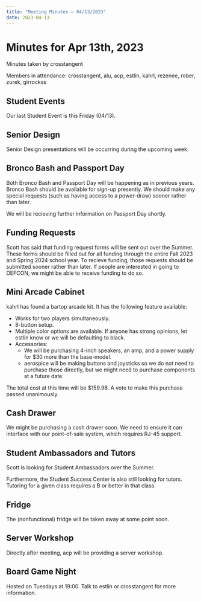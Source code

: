 ```yaml
---
title: "Meeting Minutes – 04/13/2023"
date: 2023-04-13
---
```

# Minutes for Apr 13th, 2023

Minutes taken by crosstangent

Members in attendance: crosstangent, alu, acp, estlin, kahrl, rezenee, rober, zurek, girrockss

## Student Events

Our last Student Event is this Friday (04/13).

## Senior Design

Senior Design presentations will be occurring during the upcoming week.

## Bronco Bash and Passport Day

Both Bronco Bash and Passport Day will be happening as in previous years. Bronco Bash should be available for sign-up presently. We should make any special requests (such as having access to a power-draw) sooner rather than later.

We will be recieving further information on Passport Day shortly.

## Funding Requests

Scott has said that funding request forms will be sent out over the Summer. These forms should be filled out for all funding through the entire Fall 2023 and Spring 2024 school year. To recieve funding, those requests should be submitted sooner rather than later. If people are interested in going to DEFCON, we might be able to receive funding to do so.

## Mini Arcade Cabinet

kahrl has found a bartop arcade kit. It has the following feature available:
* Works for two players simultaneously.
* 8-button setup.
* Multiple color options are available. If anyone has strong opinions, let estlin know or we will be defaulting to black.
* Accessories:
  * We will be purchasing 4-inch speakers, an amp, and a power supply for $30 more than the base-model.
  * aerospice will be making buttons and joysticks so we do not need to purchase those directly, but we might need to purchase components at a future date.

The total cost at this time will be $159.98. A vote to make this purchase passed unanimously.

## Cash Drawer

We might be purchasing a cash drawer soon. We need to ensure it can interface with our point-of-sale system, which requires RJ-45 support.

## Student Ambassadors and Tutors

Scott is looking for Student Ambassadors over the Summer.

Furthermore, the Student Success Center is also still looking for tutors. Tutoring for a given class requires a B or better in that class.

## Fridge

The (nonfunctional) fridge will be taken away at some point soon.

## Server Workshop

Directly after meeting, acp will be providing a server workshop.

## Board Game Night

Hosted on Tuesdays at 19:00. Talk to estlin or crosstangent for more information.
